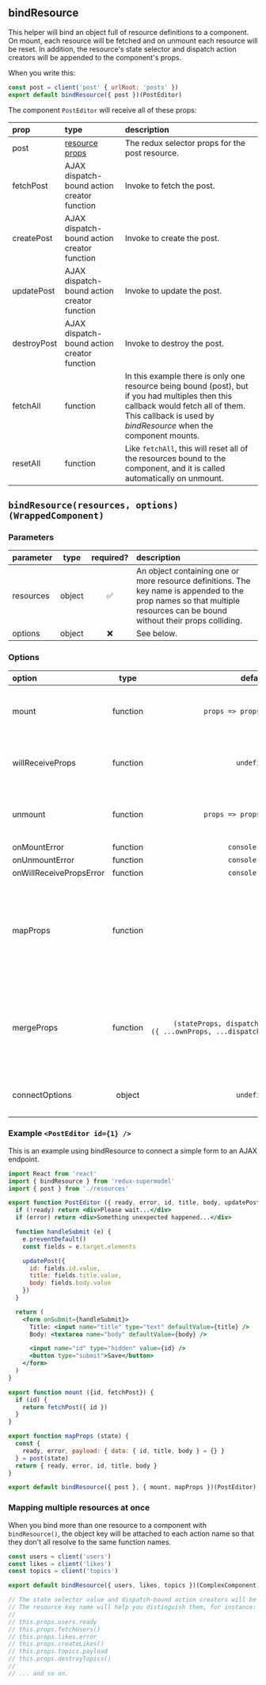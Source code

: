 ## bindResource

This helper will bind an object full of resource definitions to a component. On mount, each resource will be fetched and on unmount each resource will be reset. In addition, the resource's state selector and dispatch action creators will be appended to the component's props.

When you write this:

```jsx
const post = client('post' { urlRoot: 'posts' })
export default bindResource({ post })(PostEditor)
```

The component `PostEditor` will receive all of these props:

|prop|type|description|
|:---|:---|:---|
|post|[resource props](https://github.com/MrLeebo/redux-supermodel/blob/master/docs/resources.md#properties-of-a-resource)|The redux selector props for the post resource.|
|fetchPost|AJAX dispatch-bound action creator function|Invoke to fetch the post.|
|createPost|AJAX dispatch-bound action creator function|Invoke to create the post.|
|updatePost|AJAX dispatch-bound action creator function|Invoke to update the post.|
|destroyPost|AJAX dispatch-bound action creator function|Invoke to destroy the post.|
|fetchAll|function|In this example there is only one resource being bound (post), but if you had multiples then this callback would fetch all of them. This callback is used by *bindResource* when the component mounts.|
|resetAll|function|Like `fetchAll`, this will reset all of the resources bound to the component, and it is called automatically on unmount.|

## `bindResource(resources, options)(WrappedComponent)`

### Parameters

|parameter|type|required?|description|
|:---|:---:|:---:|:---|
|resources|object|:white_check_mark:|An object containing one or more resource definitions. The key name is appended to the prop names so that multiple resources can be bound without their props colliding.|
|options|object|:x:|See below.|

### Options

|option|type|default|description|
|:---|:---:|:---:|:---|
|mount|function|<code>props&nbsp;=>&nbsp;props.fetchAll()</code>|Will be invoked as part of the component lifecycle at `componentDidMount`. If an error is thrown, it will be handled by `onMountError`.|
|willReceiveProps|function|`undefined`|Will be invoked as part of the component lifecycle at `componentWillReceiveProps`. The parameters are <code>(props,&nbsp;nextProps)</code>|
|unmount|function|<code>props&nbsp;=>&nbsp;props.resetAll()</code>|Will be invoked as part of the component lifecycle at `comonentWillUnmount`. If an error is thrown, it will be handled by `onUnmountError`.|
|onMountError|function|`console.error`||
|onUnmountError|function|`console.error`||
|onWillReceivePropsError|function|`console.error`||
|mapProps|function||By default, bindResource will attach each resource as a prop of the component, but most components don't need to access every part of the resource. This option is equivalent to defining the `mapStateToProps` function on the `connect()` function.|
|mergeProps|function|<code>(stateProps,&nbsp;dispatchProps,&nbsp;ownProps)&nbsp;=> ({&nbsp;...ownProps,&nbsp;...dispatchProps,&nbsp;...stateProps&nbsp;}))</code>|Function where you can cherry pick props to pass to your component, calculate new computed props based on your resource state, and map/reduce your data to be ready for consumption by your Component.|
|connectOptions|object|`undefined`|Passed as the 4th parameter to the `connect()` function. See the [docs](https://github.com/reactjs/react-redux/blob/master/docs/api.md#connectmapstatetoprops-mapdispatchtoprops-mergeprops-options) for more information.|

### Example `<PostEditor id={1} />`

This is an example using bindResource to connect a simple form to an AJAX endpoint.

```jsx
import React from 'react'
import { bindResource } from 'redux-supermodel'
import { post } from './resources'

export function PostEditor ({ ready, error, id, title, body, updatePost }) {
  if (!ready) return <div>Please wait...</div>
  if (error) return <div>Something unexpected happened...</div>

  function handleSubmit (e) {
    e.preventDefault()
    const fields = e.target.elements

    updatePost({ 
      id: fields.id.value, 
      title: fields.title.value, 
      body: fields.body.value 
    })
  }

  return (
    <form onSubmit={handleSubmit}>
      Title: <input name="title" type="text" defaultValue={title} />
      Body: <textarea name="body" defaultValue={body} />

      <input name="id" type="hidden" value={id} />
      <button type="submit">Save</button>
    </form>
  )
}

export function mount ({id, fetchPost}) {
  if (id) {
    return fetchPost({ id })
  }
}

export function mapProps (state) {
  const { 
    ready, error, payload: { data: { id, title, body } = {} } 
  } = post(state)
  return { ready, error, id, title, body }
}

export default bindResource({ post }, { mount, mapProps })(PostEditor)
```

### Mapping multiple resources at once

When you bind more than one resource to a component with `bindResource()`, the object key will be attached to each action name so that they don't all resolve to the same function names.

```jsx
const users = client('users')
const likes = client('likes')
const topics = client('topics')

export default bindResource({ users, likes, topics })(ComplexComponent)

// The state selector value and dispatch-bound action creators will be added to the component for each resource
// The resource key name will help you distinguish them, for instance:
//
// this.props.users.ready
// this.props.fetchUsers()
// this.props.likes.error
// this.props.createLikes()
// this.props.topics.payload
// this.props.destroyTopics()
//
// ... and so on.
```
